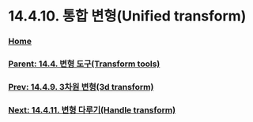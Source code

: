 # 14.4.10. 통합 변형(Unified transform)

### [Home](./00-home.md)
### [Parent: 14.4. 변형 도구(Transform tools)](./14-04-00-transform-tools.md)
### [Prev: 14.4.9. 3차원 변형(3d transform)](./14-04-09-00-3d-transform.md)
### [Next: 14.4.11. 변형 다루기(Handle transform)](./14-04-11-handle-transform.md)
